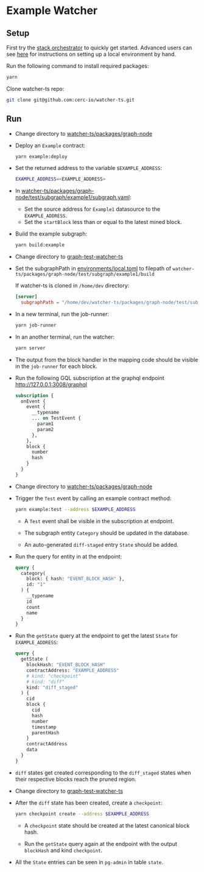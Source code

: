 # Example Watcher

## Setup

First try the [stack orchestrator](https://github.com/cerc-io/stack-orchestrator) to quickly get started. Advanced users can see [here](https://github.com/cerc-io/watcher-ts/tree/main/docs/README.md) for instructions on setting up a local environment by hand.

Run the following command to install required packages:

```bash
yarn
```

Clone watcher-ts repo:

```bash
git clone git@github.com:cerc-io/watcher-ts.git
```

## Run

* Change directory to [watcher-ts/packages/graph-node](https://github.com/cerc-io/watcher-ts/tree/main/packages/graph-node)

* Deploy an `Example` contract:

  ```bash
  yarn example:deploy
  ```

* Set the returned address to the variable `$EXAMPLE_ADDRESS`:

  ```bash
  EXAMPLE_ADDRESS=<EXAMPLE_ADDRESS>
  ```

* In [watcher-ts/packages/graph-node/test/subgraph/example1/subgraph.yaml](https://github.com/cerc-io/watcher-ts/tree/main/packages/graph-node/test/subgraph/example1/subgraph.yaml):

    * Set the source address for `Example1` datasource to the `EXAMPLE_ADDRESS`.
    * Set the `startBlock` less than or equal to the latest mined block.

* Build the example subgraph:

  ```bash
  yarn build:example
  ```

* Change directory to [graph-test-watcher-ts](./)

* Set the subgraphPath in [environments/local.toml](./environments/local.toml) to filepath of `watcher-ts/packages/graph-node/test/subgraph/example1/build`

  If watcher-ts is cloned in `/home/dev` directory:

  ```toml
  [server]
    subgraphPath = "/home/dev/watcher-ts/packages/graph-node/test/subgraph/example1/build"
  ```

* In a new terminal, run the job-runner:

  ```bash
  yarn job-runner
  ```

* In an another terminal, run the watcher:

  ```bash
  yarn server
  ```

* The output from the block handler in the mapping code should be visible in the `job-runner` for each block.

* Run the following GQL subscription at the graphql endpoint http://127.0.0.1:3008/graphql

  ```graphql
  subscription {
    onEvent {
      event {
        __typename
        ... on TestEvent {
          param1
          param2
        },
      },
      block {
        number
        hash
      }
    }
  }
  ```

* Change directory to [watcher-ts/packages/graph-node](https://github.com/cerc-io/watcher-ts/tree/main/packages/graph-node)

* Trigger the `Test` event by calling an example contract method:

  ```bash
  yarn example:test --address $EXAMPLE_ADDRESS
  ```

  * A `Test` event shall be visible in the subscription at endpoint.

  * The subgraph entity `Category` should be updated in the database.

  * An auto-generated `diff-staged` entry `State` should be added.

* Run the query for entity in at the endpoint:

  ```graphql
  query {
    category(
      block: { hash: "EVENT_BLOCK_HASH" },
      id: "1"
    ) {
      __typename
      id
      count
      name
    }
  }
  ```

* Run the `getState` query at the endpoint to get the latest `State` for `EXAMPLE_ADDRESS`:

  ```graphql
  query {
    getState (
      blockHash: "EVENT_BLOCK_HASH"
      contractAddress: "EXAMPLE_ADDRESS"
      # kind: "checkpoint"
      # kind: "diff"
      kind: "diff_staged"
    ) {
      cid
      block {
        cid
        hash
        number
        timestamp
        parentHash
      }
      contractAddress
      data
    }
  }
  ```

* `diff` states get created corresponding to the `diff_staged` states when their respective blocks reach the pruned region.

* Change directory to [graph-test-watcher-ts](./)

* After the `diff` state has been created, create a `checkpoint`:

  ```bash
  yarn checkpoint create --address $EXAMPLE_ADDRESS
  ```

  * A `checkpoint` state should be created at the latest canonical block hash.

  * Run the `getState` query again at the endpoint with the output `blockHash` and kind `checkpoint`.

* All the `State` entries can be seen in `pg-admin` in table `state`.
